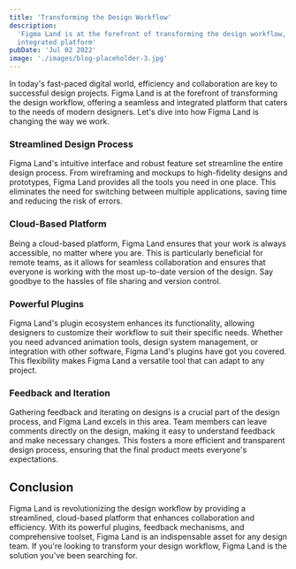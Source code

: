 ```yaml
---
title: 'Transforming the Design Workflow'
description:
  'Figma Land is at the forefront of transforming the design workflow, offering a seamless and
  integrated platform'
pubDate: 'Jul 02 2022'
image: './images/blog-placeholder-3.jpg'
---
```


In today's fast-paced digital world, efficiency and collaboration are key to successful design
projects. Figma Land is at the forefront of transforming the design workflow, offering a seamless
and integrated platform that caters to the needs of modern designers. Let's dive into how Figma Land
is changing the way we work.

### Streamlined Design Process

Figma Land's intuitive interface and robust feature set streamline the entire design process. From
wireframing and mockups to high-fidelity designs and prototypes, Figma Land provides all the tools
you need in one place. This eliminates the need for switching between multiple applications, saving
time and reducing the risk of errors.

### Cloud-Based Platform

Being a cloud-based platform, Figma Land ensures that your work is always accessible, no matter
where you are. This is particularly beneficial for remote teams, as it allows for seamless
collaboration and ensures that everyone is working with the most up-to-date version of the design.
Say goodbye to the hassles of file sharing and version control.

### Powerful Plugins

Figma Land's plugin ecosystem enhances its functionality, allowing designers to customize their
workflow to suit their specific needs. Whether you need advanced animation tools, design system
management, or integration with other software, Figma Land's plugins have got you covered. This
flexibility makes Figma Land a versatile tool that can adapt to any project.

### Feedback and Iteration

Gathering feedback and iterating on designs is a crucial part of the design process, and Figma Land
excels in this area. Team members can leave comments directly on the design, making it easy to
understand feedback and make necessary changes. This fosters a more efficient and transparent design
process, ensuring that the final product meets everyone's expectations.

## Conclusion

Figma Land is revolutionizing the design workflow by providing a streamlined, cloud-based platform
that enhances collaboration and efficiency. With its powerful plugins, feedback mechanisms, and
comprehensive toolset, Figma Land is an indispensable asset for any design team. If you're looking
to transform your design workflow, Figma Land is the solution you've been searching for.
